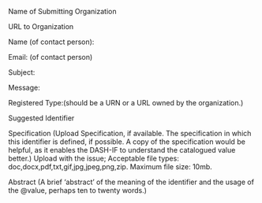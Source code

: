 Name of Submitting Organization


URL to Organization


Name (of contact person):


Email: (of contact person)


Subject:


Message:


Registered Type:(should be a URN or a URL owned by the organization.)


Suggested Identifier


Specification (Upload Specification, if available. The specification in which this identifier is defined, if possible. A copy of the specification would be helpful, as it enables the DASH-IF to understand the catalogued value better.)
Upload with the issue; Acceptable file types: doc,docx,pdf,txt,gif,jpg,jpeg,png,zip. Maximum file size: 10mb.


Abstract
(A brief ‘abstract’ of the meaning of the identifier and the usage of the @value, perhaps ten to twenty words.)
